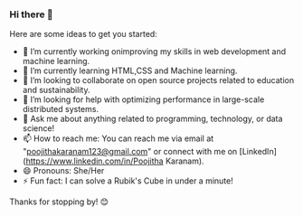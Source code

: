 ### Hi there 👋

Here are some ideas to get you started:

- 🔭 I’m currently working onimproving my skills in web development and machine learning.
- 🌱 I’m currently learning HTML,CSS and Machine learning.
- 👯 I’m looking to collaborate on open source projects related to education and sustainability.
- 🤔 I’m looking for help with optimizing performance in large-scale distributed systems.
- 💬 Ask me about anything related to programming, technology, or data science!
- 📫 How to reach me: You can reach me via email at "poojithakaranam123@gmail.com" or connect with me on [LinkedIn](https://www.linkedin.com/in/Poojitha Karanam).
- 😄 Pronouns: She/Her
- ⚡ Fun fact: I can solve a Rubik's Cube in under a minute!

Thanks for stopping by! 😊

